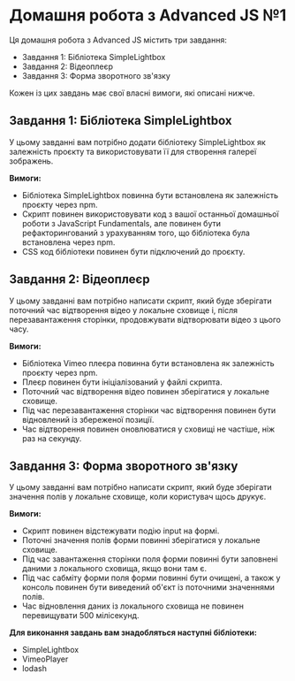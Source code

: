 # Домашня робота з Advanced JS №1

Ця домашня робота з Advanced JS містить три завдання:

- Завдання 1: Бібліотека SimpleLightbox
- Завдання 2: Відеоплеєр
- Завдання 3: Форма зворотного зв'язку

Кожен із цих завдань має свої власні вимоги, які описані нижче.

## Завдання 1: Бібліотека SimpleLightbox

У цьому завданні вам потрібно додати бібліотеку SimpleLightbox як залежність
проєкту та використовувати її для створення галереї зображень.

**Вимоги:**

- Бібліотека SimpleLightbox повинна бути встановлена як залежність проєкту через
  npm.
- Скрипт повинен використовувати код з вашої останньої домашньої роботи з
  JavaScript Fundamentals, але повинен бути рефакторингований з урахуванням
  того, що бібліотека була встановлена через npm.
- CSS код бібліотеки повинен бути підключений до проєкту.

## Завдання 2: Відеоплеєр

У цьому завданні вам потрібно написати скрипт, який буде зберігати поточний час
відтворення відео у локальне сховище і, після перезавантаження сторінки,
продовжувати відтворювати відео з цього часу.

**Вимоги:**

- Бібліотека Vimeo плеєра повинна бути встановлена як залежність проєкту через
  npm.
- Плеєр повинен бути ініціалізований у файлі скрипта.
- Поточний час відтворення відео повинен зберігатися у локальне сховище.
- Під час перезавантаження сторінки час відтворення повинен бути відновлений із
  збереженої позиції.
- Час відтворення повинен оновлюватися у сховищі не частіше, ніж раз на секунду.

## Завдання 3: Форма зворотного зв'язку

У цьому завданні вам потрібно написати скрипт, який буде зберігати значення
полів у локальне сховище, коли користувач щось друкує.

**Вимоги:**

- Скрипт повинен відстежувати подію input на формі.
- Поточні значення полів форми повинні зберігатися у локальне сховище.
- Під час завантаження сторінки поля форми повинні бути заповнені даними з
  локального сховища, якщо вони там є.
- Під час сабміту форми поля форми повинні бути очищені, а також у консоль
  повинен бути виведений об'єкт із поточними значеннями полів.
- Час відновлення даних із локального сховища не повинен перевищувати 500
  мілісекунд.

**Для виконання завдань вам знадобляться наступні бібліотеки:**

- SimpleLightbox
- VimeoPlayer
- lodash

